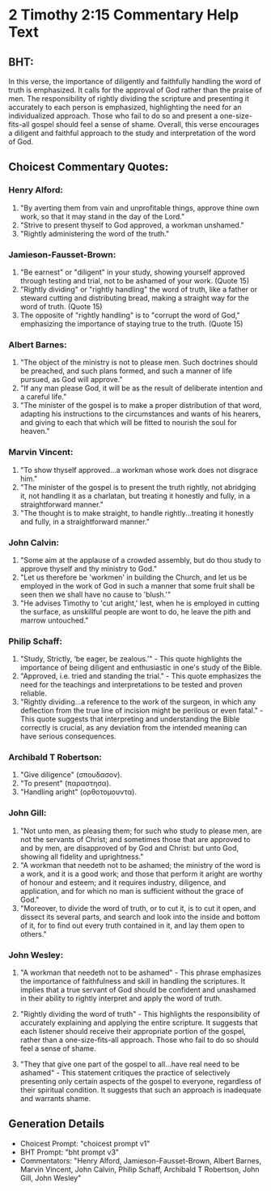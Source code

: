 # 2 Timothy 2:15 Commentary Help Text

## BHT:
In this verse, the importance of diligently and faithfully handling the word of truth is emphasized. It calls for the approval of God rather than the praise of men. The responsibility of rightly dividing the scripture and presenting it accurately to each person is emphasized, highlighting the need for an individualized approach. Those who fail to do so and present a one-size-fits-all gospel should feel a sense of shame. Overall, this verse encourages a diligent and faithful approach to the study and interpretation of the word of God.

## Choicest Commentary Quotes:
### Henry Alford:
1. "By averting them from vain and unprofitable things, approve thine own work, so that it may stand in the day of the Lord." 
2. "Strive to present thyself to God approved, a workman unshamed."
3. "Rightly administering the word of the truth."

### Jamieson-Fausset-Brown:
1. "Be earnest" or "diligent" in your study, showing yourself approved through testing and trial, not to be ashamed of your work. (Quote 15)
2. "Rightly dividing" or "rightly handling" the word of truth, like a father or steward cutting and distributing bread, making a straight way for the word of truth. (Quote 15)
3. The opposite of "rightly handling" is to "corrupt the word of God," emphasizing the importance of staying true to the truth. (Quote 15)

### Albert Barnes:
1. "The object of the ministry is not to please men. Such doctrines should be preached, and such plans formed, and such a manner of life pursued, as God will approve."
2. "If any man please God, it will be as the result of deliberate intention and a careful life."
3. "The minister of the gospel is to make a proper distribution of that word, adapting his instructions to the circumstances and wants of his hearers, and giving to each that which will be fitted to nourish the soul for heaven."

### Marvin Vincent:
1. "To show thyself approved...a workman whose work does not disgrace him." 
2. "The minister of the gospel is to present the truth rightly, not abridging it, not handling it as a charlatan, but treating it honestly and fully, in a straightforward manner." 
3. "The thought is to make straight, to handle rightly...treating it honestly and fully, in a straightforward manner."

### John Calvin:
1. "Some aim at the applause of a crowded assembly, but do thou study to approve thyself and thy ministry to God."
2. "Let us therefore be 'workmen' in building the Church, and let us be employed in the work of God in such a manner that some fruit shall be seen then we shall have no cause to 'blush.'"
3. "He advises Timothy to 'cut aright,' lest, when he is employed in cutting the surface, as unskillful people are wont to do, he leave the pith and marrow untouched."

### Philip Schaff:
1. "Study, Strictly, ‘be eager, be zealous.’" - This quote highlights the importance of being diligent and enthusiastic in one's study of the Bible.
2. "Approved, i.e. tried and standing the trial." - This quote emphasizes the need for the teachings and interpretations to be tested and proven reliable.
3. "Rightly dividing...a reference to the work of the surgeon, in which any deflection from the true line of incision might be perilous or even fatal." - This quote suggests that interpreting and understanding the Bible correctly is crucial, as any deviation from the intended meaning can have serious consequences.

### Archibald T Robertson:
1. "Give diligence" (σπουδασον). 
2. "To present" (παραστησα). 
3. "Handling aright" (ορθοτομουντα).

### John Gill:
1. "Not unto men, as pleasing them; for such who study to please men, are not the servants of Christ; and sometimes those that are approved to and by men, are disapproved of by God and Christ: but unto God, showing all fidelity and uprightness."
2. "A workman that needeth not to be ashamed; the ministry of the word is a work, and it is a good work; and those that perform it aright are worthy of honour and esteem; and it requires industry, diligence, and application, and for which no man is sufficient without the grace of God."
3. "Moreover, to divide the word of truth, or to cut it, is to cut it open, and dissect its several parts, and search and look into the inside and bottom of it, for to find out every truth contained in it, and lay them open to others."

### John Wesley:
1. "A workman that needeth not to be ashamed" - This phrase emphasizes the importance of faithfulness and skill in handling the scriptures. It implies that a true servant of God should be confident and unashamed in their ability to rightly interpret and apply the word of truth.

2. "Rightly dividing the word of truth" - This highlights the responsibility of accurately explaining and applying the entire scripture. It suggests that each listener should receive their appropriate portion of the gospel, rather than a one-size-fits-all approach. Those who fail to do so should feel a sense of shame.

3. "They that give one part of the gospel to all...have real need to be ashamed" - This statement critiques the practice of selectively presenting only certain aspects of the gospel to everyone, regardless of their spiritual condition. It suggests that such an approach is inadequate and warrants shame.


## Generation Details
- Choicest Prompt: "choicest prompt v1"
- BHT Prompt: "bht prompt v3"
- Commentators: "Henry Alford, Jamieson-Fausset-Brown, Albert Barnes, Marvin Vincent, John Calvin, Philip Schaff, Archibald T Robertson, John Gill, John Wesley"
